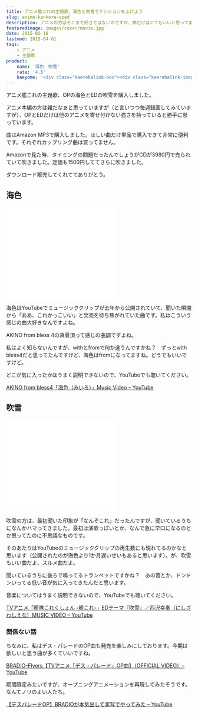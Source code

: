 ```yaml
---
title: アニメ艦これの主題歌、海色と吹雪でテンションを上げよう
slug: anime-kankore-oped
description: アニメの方はそこまで好きではないのですが、曲だけはとてもいいと思ってます。OPの海色とEDの吹雪はどちらもいい曲です。艦これは主題歌で考えたら一番パワフルなアニメです。個人的にMP3で配信されててありがたかったです。
featuredimage: images/cover/movie.jpg
date: 2015-02-18
lastmod: 2015-04-01
tags: 
    - アニメ
    - 主題歌
product:
    name: '海色　吹雪'
    rate: '4.5'
    kaeyome: '<div class="kaerebalink-box"><div class="kaerebalink-image"><a href="https://www.amazon.co.jp/exec/obidos/ASIN/B00R71FIGG/illusionspace-22/ref=nosim/" rel="nofollow" target="_blank"><img src="https://ecx.images-amazon.com/images/I/61z2Sh1PMfL._SL160_.jpg" style="border: none;" /></a></div><div class="kaerebalink-info"><div class="kaerebalink-name"><a href="https://www.amazon.co.jp/exec/obidos/ASIN/B00R71FIGG/illusionspace-22/ref=nosim/" rel="nofollow" target="_blank">TVアニメ『艦隊これくしょん -艦これ-』オープニングテーマ「海色(みいろ)」</a><div class="kaerebalink-powered-date">posted with <a href="https://kaereba.com" rel="nofollow" target="_blank">カエレバ</a></div></div><div class="kaerebalink-detail">AKINO from bless4 フライングドッグ 2015-02-18    </div><div class="kaerebalink-link1"><div class="shoplinkamazon"><a href="https://www.amazon.co.jp/gp/search?keywords=%8AC%90F%81%40%8A%CD%82%B1%82%EA%81%40AKINO%20from%20bless4&__mk_ja_JP=%83J%83%5E%83J%83i&tag=illusionspace-22" rel="nofollow" target="_blank" title="アマゾン" >Amazon</a></div><div class="shoplinkrakuten"><a href="https://hb.afl.rakuten.co.jp/hgc/0e95387f.f2aef20d.0e953880.25e412bd/?pc=http%3A%2F%2Fsearch.rakuten.co.jp%2Fsearch%2Fmall%2F%25E6%25B5%25B7%25E8%2589%25B2%25E3%2580%2580%25E8%2589%25A6%25E3%2581%2593%25E3%2582%258C%25E3%2580%2580AKINO%2520from%2520bless4%2F-%2Ff.1-p.1-s.1-sf.0-st.A-v.2%3Fx%3D0%26scid%3Daf_ich_link_urltxt%26m%3Dhttp%3A%2F%2Fm.rakuten.co.jp%2F" rel="nofollow" target="_blank" title="楽天市場" >楽天市場</a></div></div></div><div class="booklink-footer" style="clear: left"></div></div>'
---
```


アニメ艦これの主題歌、OPの海色とEDの吹雪を購入しました。

アニメ本編の方は雑だなぁと思っていますが（と言いつつ毎週録画してみていますが）、OPとEDだけは他のアニメを寄せ付けない強さを持っていると勝手に思っています。

曲はAmazon MP3で購入しました。ほしい曲だけ単品で購入できて非常に便利です。それぞれカップリング曲は買ってません。

Amazonで見た時、タイミングの問題だったんでしょうがCDが3980円で売られていて吹きました。定価も1500円しててさらに吹きました。

ダウンロード販売してくれててありがとう。

## 海色

<iframe src="//banners.itunes.apple.com/banner.html?partnerId=&#038;aId=1l3v8BW&#038;bt=catalog&#038;t=catalog_white&#038;id=962677643&#038;c=jp&#038;l=ja-JP&#038;w=300&#038;h=250" style="overflow-x:hidden;overflow-y:hidden;width:300px;height:250px;border:0px"></iframe>

海色はYouTubeでミュージッククリップが去年から公開されていて、聞いた瞬間から「ああ、これかっこいい」と発売を待ち焦がれていた曲です。私はこういう感じの曲大好きなんですよね。

AKINO from bless 4の真骨頂って感じの曲調ですよね。

私はよく知らないんですが、withとfromで何か違うんですかね？　ずっとwith bless4だと思ってたんですけど、海色はfromになってますね。どうでもいいですけど。

どこが気に入ったかはうまく説明できないので、YouTubeでも聴いてください。

<a href="https://www.youtube.com/watch?v=ULHQPm8hmVk">AKINO from bless4「海色（みいろ）」Music Video &#8211; YouTube</a>

## 吹雪

<iframe src="//banners.itunes.apple.com/banner.html?partnerId=&#038;aId=1l3v8BW&#038;bt=catalog&#038;t=catalog_white&#038;id=962678955&#038;c=jp&#038;l=ja-JP&#038;w=300&#038;h=250" style="overflow-x:hidden;overflow-y:hidden;width:300px;height:250px;border:0px"></iframe>

吹雪の方は、最初聞いた印象が「なんぞこれ」だったんですが、聞いているうちになんかハマってきました。最初は演歌っぽいとか、なんで急に早口になるのとか思ってたのに不思議なものです。

そのあたりはYouTubeのミュージッククリップの再生数にも現れてるのかなと思います（公開されたのが海色より1か月遅いせいもあると思います）。が、吹雪もいい曲だよ、スルメ曲だよ。

聞いているうちに後ろで鳴ってるトランペットですかね？　あの音とか、ドンドンいってる低い音が気に入ってきたんだと思います。

音楽についてはうまく説明できないので、YouTubeでも聴いてください。

<a href="https://www.youtube.com/watch?v=sAM2J99KQKs">TVアニメ「艦隊これくしょん -艦これ-」EDテーマ『吹雪』／西沢幸奏（にしざわしえな）MUSIC VIDEO &#8211; YouTube</a>

### 関係ない話

ちなみに、私はデス・パレードのOP曲も発売を楽しみにしております。今期は欲しいと思う曲が多くていいですね。

<a href="https://www.youtube.com/watch?v=9wh8FgsEtNQ">BRADIO-Flyers【TVアニメ「デス・パレード」OP曲】（OFFICIAL VIDEO）&#8211; YouTube</a>

期間限定みたいですが、オープニングアニメーションを再現してみたそうです。なんてノリのよい人たち。

<a href="https://www.youtube.com/watch?v=8VJ0-iR5ArA">【デスパレードOP】BRADIOが本気出して実写でやってみた &#8211; YouTube</a>
